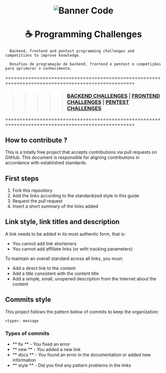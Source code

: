 
<h1 align="center">
    <img alt="Banner Code" src="https://github.com/michelbernardods/programming-challenges/blob/master/img/banner.jpeg"  />
</h1>


<h1 align="center">
    ☕ Programming Challenges
</h1>


      Backend, frontend and pentest programming challenges and competitions to improve knowledge.
      
      Desafios de programação de backend, frontend e pentest e competições para aprimorar o conhecimento.
      

===================================================================================================

   
>>>>> ### [BACKEND CHALLENGES](./CHALLENGES/BACKEND-CHALLENGES.md) | [FRONTEND CHALLENGES](./CHALLENGES/FRONTEND-CHALLENGES.md) | [PENTEST CHALLENGES](./CHALLENGES/PENTEST-CHALLENGES.md) 



===================================================================================================



## How to contribute ?

This is a totally free project that accepts contributions via pull requests on GitHub. This document is responsible for aligning contributions in accordance with established standards.


## First steps

1. Fork this repository
2. Add the links according to the standardized style in this guide
3. Request the pull request
4. Insert a short summary of the links added


## Link style, link titles and description
A link needs to be added in its most authentic form, that is:
- You cannot add link shorteners
- You cannot add affiliate links (or with tracking parameters)


To maintain an overall standard across all links, you must:
- Add a direct link to the content
- Add a title consistent with the content title
- Add a simple, small, unopened description from the Internet about the content


## Commits style
This project follows the pattern below of commits to keep the organization:

`<type>: message`
### Types of commits
- ** fix ** - You fixed an error
- ** new ** - You added a new link
- ** docs ** - You found an error in the documentation or added new information
- ** style ** - Did you find any pattern problems in the links
